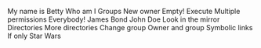 My name is Betty
Who am I
Groups
New owner
Empty!
Execute
Multiple permissions
Everybody!
James Bond
John Doe
Look in the mirror
Directories
More directories
Change group
Owner and group
Symbolic links
If only
Star Wars
